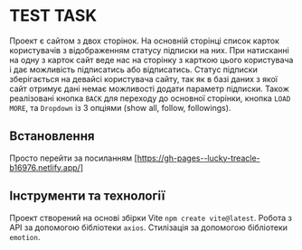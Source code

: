 # TEST TASK

Проект є сайтом з двох сторінок. На основній сторінці список карток користувачів з відображенням статусу підписки на них. При натисканні на одну з карток сайт веде нас на сторінку з карткою цього користувача і дає можливість підписатись або відписатись. Статус підписки зберігається на девайсі користувача сайту, так як в базі даних з якої сайт отримує дані немає можливості додати параметр підписки. Також реалізовані кнопка `BACK` для переходу до основної сторінки, кнопка `LOAD MORE`, та `Dropdown` із 3 опціями (show all, follow, followings).

## Встановлення

Просто перейти за посиланням [https://gh-pages--lucky-treacle-b16976.netlify.app/]

## Інструменти та технології

Проект створений на основі збірки Vite `npm create vite@latest`.
Робота з API за допомогою бібліотеки `axios`.
Стилізація за допомогою бібліотеки `emotion`.
